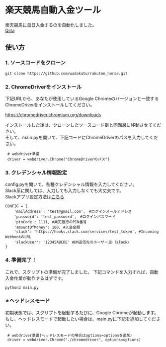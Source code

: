 # 楽天競馬自動入金ツール

楽天競馬に毎日入金するのを自動化しました。<br>
[Qiita](https://qiita.com/wadakatu/items/867640340564e571e8f7)

## 使い方

### 1. ソースコードをクローン

```
git clone https://github.com/wadakatu/rakuten_horse.git
```

### 2. ChromeDriverをインストール

下記URLから、あなたが使用しているGoogle Chromeのバージョンと一致する<br>
ChromeDriverをインストールしてください。<br>

https://chromedriver.chromium.org/downloads

インストールした後は、クローンしたソースコード群と同階層に移動させてください。<br>
そして、main.pyを開いて、下記コードにChromeDriverのパスを入力してください。

```
 # webdriver準備
 driver = webdriver.Chrome("ChromeDriverのパス")
```

### 3. クレデンシャル情報設定

config.pyを開いて、各種クレデンシャル情報を入力してください。<br>
Slack系に関しては、入力しても入力しなくても大丈夫です。<br>
Slackアプリ設定方法は[こちら](https://api.slack.com/messaging/webhooks)

```
CONFIG = {
    'mailAddress': 'test@gmail.com',　#ログインメールアドレス
    'password': 'test_password',　#ログインパスワード 
    'pinCode': 1111, #楽天銀行のPIN番号
    'amountOfMoney': 100, #入金金額
    'slack': 'https://hooks.slack.com/services/test_token', #Incoming WebhookのURL
    'slackUser': '12345ABCDE' #DM送信先のユーザーID（slack）
}
```

### 4. 準備完了！

これで、スクリプトの準備が完了しました。
下記コマンドを入力すれば、自動入金作業が動作するはずです。

```
python3 main.py
```

### ※ヘッドレスモード

初期状態では、スクリプトを起動するたびに、Google Chromeが起動します。<br>
もし、ヘッドレスモードで起動したい場合は、main.pyに下記を追加してください。

```
 # webdriver準備(ヘッドレスモードの場合はoptions=optionsを追加）
 driver = webdriver.Chrome("./chromedriver", options=options)
```
